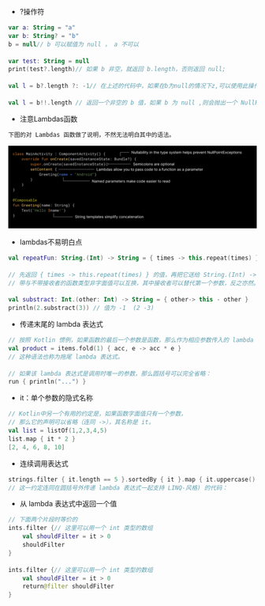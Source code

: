 - ?操作符

```kotlin
var a: String = "a"
var b: String? = "b"
b = null// b 可以赋值为 null ， a 不可以

var test: String = null
print(test?.length)// 如果 b 非空，就返回 b.length，否则返回 null;

val l = b?.length ?: -1// 在上述的代码中，如果在b为null的情况下z,可以使用此操作符

val l = b!!.length // 返回一个非空的 b 值，如果 b 为 null ,则会抛出一个 NullPointerException 异常
```

- 注意Lambdas函数

```tex
下图的对 Lambdas 函数做了说明，不然无法明白其中的语法。
```

![code-sample-newlarge](./code-sample-newlarge.svg)

- lambdas不易明白点

```kotlin
val repeatFun: String.(Int) -> String = { times -> this.repeat(times) }

// 先返回 { times -> this.repeat(times) } 的值，再把它送给 String.(Int) -> String 段执行
// 带与不带接收者的函数类型非字面值可以互换，其中接收者可以替代第一个参数，反之亦然。例如，(A, B) -> C 类型的值可以传给或赋值给期待 A.(B) -> C 类型值的地方

val substract: Int.(other: Int) -> String = { other-> this - other }
println(2.substract(3)) // 值为 -1  (2 -3)
```

- 传递末尾的 lambda 表达式

```kotlin
// 按照 Kotlin 惯例，如果函数的最后一个参数是函数，那么作为相应参数传入的 lambda 表达式可以放在圆括号之外
val product = items.fold(1) { acc, e -> acc * e }
// 这种语法也称为拖尾 lambda 表达式。

// 如果该 lambda 表达式是调用时唯一的参数，那么圆括号可以完全省略：
run { println("...") }
```

- it：单个参数的隐式名称

```kotlin
// Kotlin中另一个有用的约定是，如果函数字面值只有一个参数，
// 那么它的声明可以省略（连同 ->），其名称是 it。
val list = listOf(1,2,3,4,5)
list.map { it * 2 }
[2, 4, 6, 8, 10]
```

- 连续调用表达式

```kotlin
strings.filter { it.length == 5 }.sortedBy { it }.map { it.uppercase() }
// 这一约定连同在圆括号外传递 lambda 表达式一起支持 LINQ-风格) 的代码：
```

- 从 lambda 表达式中返回一个值

```kotlin
// 下面两个片段时等价的
ints.filter {// 这里可以用一个 int 类型的数组
    val shouldFilter = it > 0
    shouldFilter
}

ints.filter {// 这里可以用一个 int 类型的数组
    val shouldFilter = it > 0
    return@filter shouldFilter
}
```

